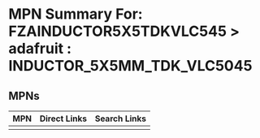 



# MPN Summary For: FZAINDUCTOR5X5TDKVLC545 > adafruit : INDUCTOR_5X5MM_TDK_VLC5045

## MPNs
  

|MPN|Direct Links|Search Links|
| :--- | :--- | :--- |
||||
